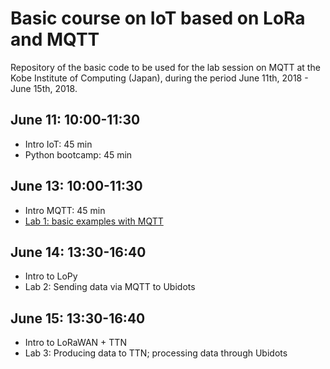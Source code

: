 # Basic course on IoT based on LoRa and MQTT

Repository of the basic code to be used for the lab session on MQTT at the Kobe Institute of Computing (Japan), during the period June 11th, 2018 - June 15th, 2018.


## June 11: 10:00-11:30
- Intro IoT: 45 min
- Python bootcamp: 45 min

## June 13: 10:00-11:30
- Intro MQTT: 45 min 
- [Lab 1: basic examples with MQTT](https://hackmd.io/s/SySWKp2AM)

## June 14: 13:30-16:40
- Intro to LoPy
- Lab 2: Sending data via MQTT to Ubidots

## June 15: 13:30-16:40
- Intro to LoRaWAN + TTN
- Lab 3: Producing data to TTN; processing data through Ubidots
